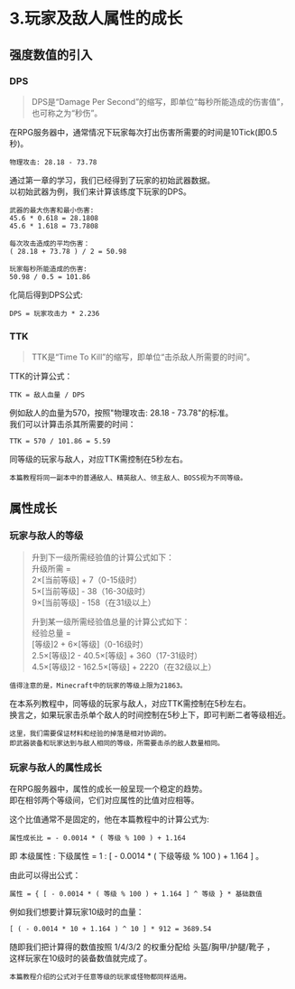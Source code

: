 # 3.玩家及敌人属性的成长
## 强度数值的引入
### DPS

> DPS是“Damage Per Second”的缩写，即单位“每秒所能造成的伤害值”，也可称之为“秒伤”。

在RPG服务器中，通常情况下玩家每次打出伤害所需要的时间是10Tick(即0.5秒)。

    物理攻击: 28.18 - 73.78

通过第一章的学习，我们已经得到了玩家的初始武器数据。  
以初始武器为例，我们来计算该练度下玩家的DPS。

    武器的最大伤害和最小伤害:
    45.6 * 0.618 = 28.1808
    45.6 * 1.618 = 73.7808

    每次攻击造成的平均伤害：
    ( 28.18 + 73.78 ) / 2 = 50.98

    玩家每秒所能造成的伤害:
    50.98 / 0.5 = 101.86

化简后得到DPS公式:

    DPS = 玩家攻击力 * 2.236


### TTK

> TTK是“Time To Kill”的缩写，即单位“击杀敌人所需要的时间”。

TTK的计算公式：

    TTK = 敌人血量 / DPS

例如敌人的血量为570，按照"物理攻击: 28.18 - 73.78"的标准。  
我们可以计算击杀其所需要的时间：

    TTK = 570 / 101.86 = 5.59

同等级的玩家与敌人，对应TTK需控制在5秒左右。

    本篇教程将同一副本中的普通敌人、精英敌人、领主敌人、BOSS视为不同等级。

## 属性成长

### 玩家与敌人的等级

> 升到下一级所需经验值的计算公式如下：  
> 升级所需 =  
> 2×[当前等级] + 7（0-15级时）  
> 5×[当前等级] - 38（16-30级时）  
> 9×[当前等级] - 158（在31级以上）  
> 
> 升到某一级所需经验值总量的计算公式如下：  
> 经验总量 =  
> [等级]2 + 6×[等级]（0-16级时）  
> 2.5×[等级]2 - 40.5×[等级] + 360（17-31级时）  
> 4.5×[等级]2 - 162.5×[等级] + 2220（在32级以上）  

    值得注意的是，Minecraft中的玩家的等级上限为21863。

在本系列教程中，同等级的玩家与敌人，对应TTK需控制在5秒左右。  
换言之，如果玩家击杀单个敌人的时间控制在5秒上下，即可判断二者等级相近。

    这里，我们需要保证材料和经验的掉落是相对协调的。  
    即武器装备和玩家达到与敌人相同的等级，所需要击杀的敌人数量相同。

### 玩家与敌人的属性成长

在RPG服务器中，属性的成长一般呈现一个稳定的趋势。  
即在相邻两个等级间，它们对应属性的比值对应相等。

这个比值通常不是固定的，他在本篇教程中的计算公式为:

    属性成长比 = - 0.0014 * ( 等级 % 100 ) + 1.164

即 本级属性 : 下级属性 = 1 : [ - 0.0014 * ( 下级等级 % 100 ) + 1.164 ] 。

由此可以得出公式：
    
    属性 = { [ - 0.0014 * ( 等级 % 100 ) + 1.164 ] ^ 等级 } * 基础数值

例如我们想要计算玩家10级时的血量：

    [ ( - 0.0014 * 10 + 1.164 ) ^ 10 ] * 912 = 3689.54
 
随即我们把计算得的数值按照 1/4/3/2 的权重分配给 头盔/胸甲/护腿/靴子 ，  
这样玩家在10级时的装备数值就完成了。

    本篇教程介绍的公式对于任意等级的玩家或怪物都同样适用。
